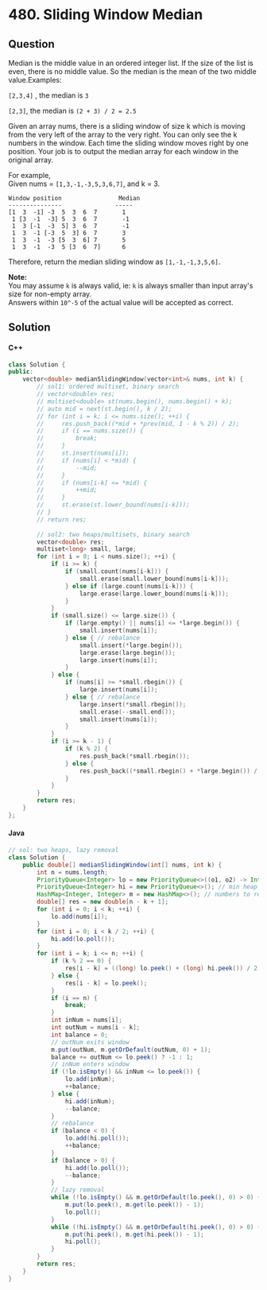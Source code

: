 # 480. Sliding Window Median

## Question

Median is the middle value in an ordered integer list. If the size of the list is even, there is no middle value. So the median is the mean of the two middle value.Examples:

`[2,3,4]` , the median is `3`

`[2,3]`, the median is `(2 + 3) / 2 = 2.5`

Given an array nums, there is a sliding window of size k which is moving from the very left of the array to the very right. You can only see the k numbers in the window. Each time the sliding window moves right by one position. Your job is to output the median array for each window in the original array.

For example,\
Given nums = `[1,3,-1,-3,5,3,6,7]`, and k = 3.

```
Window position                Median
---------------               -----
[1  3  -1] -3  5  3  6  7       1
 1 [3  -1  -3] 5  3  6  7       -1
 1  3 [-1  -3  5] 3  6  7       -1
 1  3  -1 [-3  5  3] 6  7       3
 1  3  -1  -3 [5  3  6] 7       5
 1  3  -1  -3  5 [3  6  7]      6
```

Therefore, return the median sliding window as `[1,-1,-1,3,5,6]`.

**Note:**\
You may assume `k` is always valid, ie: `k` is always smaller than input array's size for non-empty array.\
Answers within `10^-5` of the actual value will be accepted as correct.

## Solution

#### C++

```cpp
class Solution {
public:
    vector<double> medianSlidingWindow(vector<int>& nums, int k) {
        // sol1: ordered multiset, binary search
        // vector<double> res;
        // multiset<double> st(nums.begin(), nums.begin() + k);
        // auto mid = next(st.begin(), k / 2);
        // for (int i = k; i <= nums.size(); ++i) {
        //     res.push_back((*mid + *prev(mid, 1 - k % 2)) / 2);
        //     if (i == nums.size()) {
        //         break;
        //     }
        //     st.insert(nums[i]);
        //     if (nums[i] < *mid) {
        //         --mid;
        //     }
        //     if (nums[i-k] <= *mid) {
        //         ++mid;
        //     }
        //     st.erase(st.lower_bound(nums[i-k]));
        // }
        // return res;
        
        // sol2: two heaps/multisets, binary search
        vector<double> res;
        multiset<long> small, large;
        for (int i = 0; i < nums.size(); ++i) {
            if (i >= k) {
                if (small.count(nums[i-k])) {
                    small.erase(small.lower_bound(nums[i-k]));
                } else if (large.count(nums[i-k])) {
                    large.erase(large.lower_bound(nums[i-k]));
                }
            }
            if (small.size() <= large.size()) {
                if (large.empty() || nums[i] <= *large.begin()) {
                    small.insert(nums[i]);
                } else { // rebalance
                    small.insert(*large.begin());
                    large.erase(large.begin());
                    large.insert(nums[i]);
                }
            } else {
                if (nums[i] >= *small.rbegin()) {
                    large.insert(nums[i]);
                } else { // rebalance
                    large.insert(*small.rbegin());
                    small.erase(--small.end());
                    small.insert(nums[i]);
                }
            }
            if (i >= k - 1) {
                if (k % 2) {
                    res.push_back(*small.rbegin());
                } else {
                    res.push_back((*small.rbegin() + *large.begin()) / 2.0);
                }
            }
        }
        return res;
    }
};
```

#### Java

```java
// sol: two heaps, lazy removal
class Solution {
    public double[] medianSlidingWindow(int[] nums, int k) {
        int n = nums.length;
        PriorityQueue<Integer> lo = new PriorityQueue<>((o1, o2) -> Integer.compare(o2, o1)); // max heap
        PriorityQueue<Integer> hi = new PriorityQueue<>(); // min heap
        HashMap<Integer, Integer> m = new HashMap<>(); // numbers to remove
        double[] res = new double[n - k + 1];
        for (int i = 0; i < k; ++i) {
            lo.add(nums[i]);
        }
        for (int i = 0; i < k / 2; ++i) {
            hi.add(lo.poll());
        }
        for (int i = k; i <= n; ++i) {
            if (k % 2 == 0) {
                res[i - k] = ((long) lo.peek() + (long) hi.peek()) / 2.0;
            } else {
                res[i - k] = lo.peek();
            }
            if (i == n) {
                break;
            }
            int inNum = nums[i];
            int outNum = nums[i - k];
            int balance = 0;
            // outNum exits window
            m.put(outNum, m.getOrDefault(outNum, 0) + 1);
            balance += outNum <= lo.peek() ? -1 : 1;
            // inNum enters window
            if (!lo.isEmpty() && inNum <= lo.peek()) {
                lo.add(inNum);
                ++balance;
            } else {
                hi.add(inNum);
                --balance;
            }
            // rebalance
            if (balance < 0) {
                lo.add(hi.poll());
                ++balance;
            }
            if (balance > 0) {
                hi.add(lo.poll());
                --balance;
            }
            // lazy removal
            while (!lo.isEmpty() && m.getOrDefault(lo.peek(), 0) > 0) {
                m.put(lo.peek(), m.get(lo.peek()) - 1);
                lo.poll();
            }
            while (!hi.isEmpty() && m.getOrDefault(hi.peek(), 0) > 0) {
                m.put(hi.peek(), m.get(hi.peek()) - 1);
                hi.poll();
            }
        }
        return res;
    }
}
```

